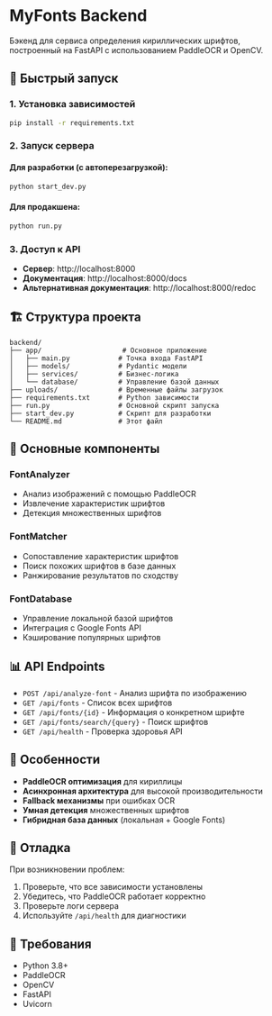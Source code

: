 # MyFonts Backend

Бэкенд для сервиса определения кириллических шрифтов, построенный на FastAPI с использованием PaddleOCR и OpenCV.

## 🚀 Быстрый запуск

### 1. Установка зависимостей

```bash
pip install -r requirements.txt
```

### 2. Запуск сервера

#### Для разработки (с автоперезагрузкой):

```bash
python start_dev.py
```

#### Для продакшена:

```bash
python run.py
```

### 3. Доступ к API

- **Сервер**: http://localhost:8000
- **Документация**: http://localhost:8000/docs
- **Альтернативная документация**: http://localhost:8000/redoc

## 🏗️ Структура проекта

```
backend/
├── app/                    # Основное приложение
│   ├── main.py            # Точка входа FastAPI
│   ├── models/            # Pydantic модели
│   ├── services/          # Бизнес-логика
│   └── database/          # Управление базой данных
├── uploads/               # Временные файлы загрузок
├── requirements.txt       # Python зависимости
├── run.py                 # Основной скрипт запуска
├── start_dev.py           # Скрипт для разработки
└── README.md              # Этот файл
```

## 🔧 Основные компоненты

### FontAnalyzer

- Анализ изображений с помощью PaddleOCR
- Извлечение характеристик шрифтов
- Детекция множественных шрифтов

### FontMatcher

- Сопоставление характеристик шрифтов
- Поиск похожих шрифтов в базе данных
- Ранжирование результатов по сходству

### FontDatabase

- Управление локальной базой шрифтов
- Интеграция с Google Fonts API
- Кэширование популярных шрифтов

## 📊 API Endpoints

- `POST /api/analyze-font` - Анализ шрифта по изображению
- `GET /api/fonts` - Список всех шрифтов
- `GET /api/fonts/{id}` - Информация о конкретном шрифте
- `GET /api/fonts/search/{query}` - Поиск шрифтов
- `GET /api/health` - Проверка здоровья API

## 🎯 Особенности

- **PaddleOCR оптимизация** для кириллицы
- **Асинхронная архитектура** для высокой производительности
- **Fallback механизмы** при ошибках OCR
- **Умная детекция** множественных шрифтов
- **Гибридная база данных** (локальная + Google Fonts)

## 🐛 Отладка

При возникновении проблем:

1. Проверьте, что все зависимости установлены
2. Убедитесь, что PaddleOCR работает корректно
3. Проверьте логи сервера
4. Используйте `/api/health` для диагностики

## 📝 Требования

- Python 3.8+
- PaddleOCR
- OpenCV
- FastAPI
- Uvicorn
